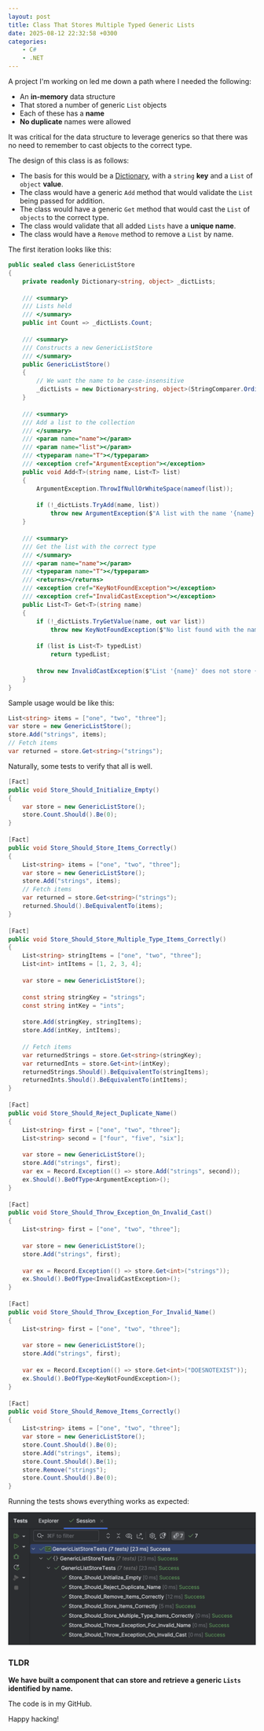 ```yaml
---
layout: post
title: Class That Stores Multiple Typed Generic Lists
date: 2025-08-12 22:32:58 +0300
categories:
    - C#
    - .NET
---
```


A project I'm working on led me down a path where I needed the following:

- An **in-memory** data structure
- That stored a number of generic `List` objects
- Each of these has a **name**
- **No duplicate** names were allowed

It was critical for the data structure to leverage generics so that there was no need to remember to cast objects to the correct type.

The design of this class is as follows:

- The basis for this would be a [Dictionary](https://learn.microsoft.com/en-us/dotnet/api/system.collections.generic.dictionary-2?view=net-9.0), with a `string` **key** and a `List` of `object` **value**.
- The class would have a generic `Add` method that would validate the `List` being passed for addition.
- The class would have a generic `Get` method that would cast the `List` of `objects` to the correct type.
- The class would validate that all added `Lists` have a **unique name**.
- The class would have a `Remove` method to remove a `List` by name.

The first iteration looks like this:

```c#
public sealed class GenericListStore
{
    private readonly Dictionary<string, object> _dictLists;

    /// <summary>
    /// Lists held
    /// </summary>
    public int Count => _dictLists.Count;

    /// <summary>
    /// Constructs a new GenericListStore
    /// </summary>
    public GenericListStore()
    {
        // We want the name to be case-insensitive
        _dictLists = new Dictionary<string, object>(StringComparer.OrdinalIgnoreCase);
    }

    /// <summary>
    /// Add a list to the collection
    /// </summary>
    /// <param name="name"></param>
    /// <param name="list"></param>
    /// <typeparam name="T"></typeparam>
    /// <exception cref="ArgumentException"></exception>
    public void Add<T>(string name, List<T> list)
    {
        ArgumentException.ThrowIfNullOrWhiteSpace(nameof(list));

        if (!_dictLists.TryAdd(name, list))
            throw new ArgumentException($"A list with the name '{name}' already exists.", nameof(name));
    }

    /// <summary>
    /// Get the list with the correct type
    /// </summary>
    /// <param name="name"></param>
    /// <typeparam name="T"></typeparam>
    /// <returns></returns>
    /// <exception cref="KeyNotFoundException"></exception>
    /// <exception cref="InvalidCastException"></exception>
    public List<T> Get<T>(string name)
    {
        if (!_dictLists.TryGetValue(name, out var list))
            throw new KeyNotFoundException($"No list found with the name '{name}'.");

        if (list is List<T> typedList)
            return typedList;

        throw new InvalidCastException($"List '{name}' does not store {typeof(T).Name} items");
    }
}
```

Sample usage would be like this:

```c#
List<string> items = ["one", "two", "three"];
var store = new GenericListStore();
store.Add("strings", items);
// Fetch items
var returned = store.Get<string>("strings");
```

Naturally, some tests to verify that all is well.

```c#
[Fact]
public void Store_Should_Initialize_Empty()
{
    var store = new GenericListStore();
    store.Count.Should().Be(0);
}

[Fact]
public void Store_Should_Store_Items_Correctly()
{
    List<string> items = ["one", "two", "three"];
    var store = new GenericListStore();
    store.Add("strings", items);
    // Fetch items
    var returned = store.Get<string>("strings");
    returned.Should().BeEquivalentTo(items);
}

[Fact]
public void Store_Should_Store_Multiple_Type_Items_Correctly()
{
    List<string> stringItems = ["one", "two", "three"];
    List<int> intItems = [1, 2, 3, 4];

    var store = new GenericListStore();

    const string stringKey = "strings";
    const string intKey = "ints";

    store.Add(stringKey, stringItems);
    store.Add(intKey, intItems);

    // Fetch items
    var returnedStrings = store.Get<string>(stringKey);
    var returnedInts = store.Get<int>(intKey);
    returnedStrings.Should().BeEquivalentTo(stringItems);
    returnedInts.Should().BeEquivalentTo(intItems);
}

[Fact]
public void Store_Should_Reject_Duplicate_Name()
{
    List<string> first = ["one", "two", "three"];
    List<string> second = ["four", "five", "six"];

    var store = new GenericListStore();
    store.Add("strings", first);
    var ex = Record.Exception(() => store.Add("strings", second));
    ex.Should().BeOfType<ArgumentException>();
}

[Fact]
public void Store_Should_Throw_Exception_On_Invalid_Cast()
{
    List<string> first = ["one", "two", "three"];

    var store = new GenericListStore();
    store.Add("strings", first);

    var ex = Record.Exception(() => store.Get<int>("strings"));
    ex.Should().BeOfType<InvalidCastException>();
}

[Fact]
public void Store_Should_Throw_Exception_For_Invalid_Name()
{
    List<string> first = ["one", "two", "three"];

    var store = new GenericListStore();
    store.Add("strings", first);

    var ex = Record.Exception(() => store.Get<int>("DOESNOTEXIST"));
    ex.Should().BeOfType<KeyNotFoundException>();
}

[Fact]
public void Store_Should_Remove_Items_Correctly()
{
    List<string> items = ["one", "two", "three"];
    var store = new GenericListStore();
    store.Count.Should().Be(0);
    store.Add("strings", items);
    store.Count.Should().Be(1);
    store.Remove("strings");
    store.Count.Should().Be(0);
}
```

Running the tests shows everything works as expected:

![StoreTests](../images/2025/08/StoreTests.png)

### TLDR

**We have built a component that can store and retrieve a generic `Lists` identified by name.**

The code is in my GitHub.

Happy hacking!
